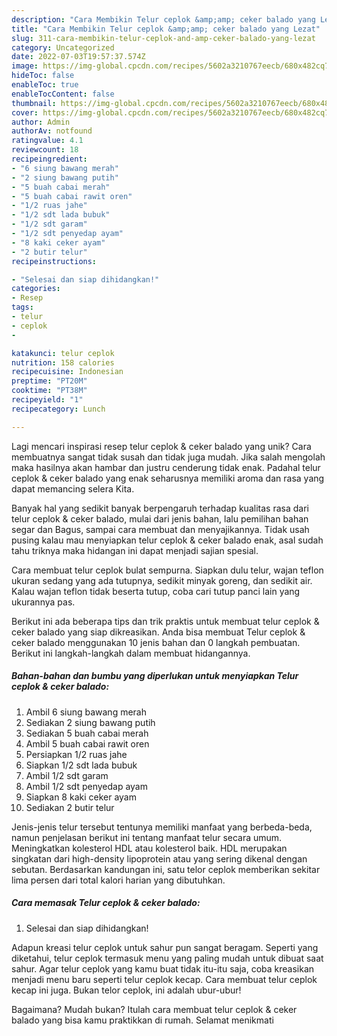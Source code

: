 ```yaml
---
description: "Cara Membikin Telur ceplok &amp;amp; ceker balado yang Lezat"
title: "Cara Membikin Telur ceplok &amp;amp; ceker balado yang Lezat"
slug: 311-cara-membikin-telur-ceplok-and-amp-ceker-balado-yang-lezat
category: Uncategorized
date: 2022-07-03T19:57:37.574Z
image: https://img-global.cpcdn.com/recipes/5602a3210767eecb/680x482cq70/telur-ceplok-ceker-balado-foto-resep-utama.jpg
hideToc: false
enableToc: true
enableTocContent: false
thumbnail: https://img-global.cpcdn.com/recipes/5602a3210767eecb/680x482cq70/telur-ceplok-ceker-balado-foto-resep-utama.jpg
cover: https://img-global.cpcdn.com/recipes/5602a3210767eecb/680x482cq70/telur-ceplok-ceker-balado-foto-resep-utama.jpg
author: Admin
authorAv: notfound
ratingvalue: 4.1
reviewcount: 18
recipeingredient:
- "6 siung bawang merah"
- "2 siung bawang putih"
- "5 buah cabai merah"
- "5 buah cabai rawit oren"
- "1/2 ruas jahe"
- "1/2 sdt lada bubuk"
- "1/2 sdt garam"
- "1/2 sdt penyedap ayam"
- "8 kaki ceker ayam"
- "2 butir telur"
recipeinstructions:

- "Selesai dan siap dihidangkan!"
categories:
- Resep
tags:
- telur
- ceplok
- 

katakunci: telur ceplok  
nutrition: 158 calories
recipecuisine: Indonesian
preptime: "PT20M"
cooktime: "PT38M"
recipeyield: "1"
recipecategory: Lunch

---
```





Lagi mencari inspirasi resep telur ceplok &amp; ceker balado yang unik? Cara membuatnya sangat tidak susah dan tidak juga mudah. Jika salah mengolah maka hasilnya akan hambar dan justru cenderung tidak enak. Padahal telur ceplok &amp; ceker balado yang enak seharusnya memiliki aroma dan rasa yang dapat memancing selera Kita.





Banyak hal yang sedikit banyak berpengaruh terhadap kualitas rasa dari telur ceplok &amp; ceker balado, mulai dari jenis bahan, lalu pemilihan bahan segar dan Bagus, sampai cara membuat dan menyajikannya. Tidak usah pusing kalau mau menyiapkan telur ceplok &amp; ceker balado enak,      asal sudah tahu triknya maka hidangan ini dapat menjadi sajian spesial.














Cara membuat telur ceplok bulat sempurna. Siapkan dulu telur, wajan teflon ukuran sedang yang ada tutupnya, sedikit minyak goreng, dan sedikit air. Kalau wajan teflon tidak beserta tutup, coba cari tutup panci lain yang ukurannya pas.






Berikut ini ada beberapa tips dan trik praktis untuk membuat telur ceplok &amp; ceker balado yang siap dikreasikan. Anda bisa membuat Telur ceplok &amp; ceker balado menggunakan 10 jenis bahan dan 0 langkah pembuatan. Berikut ini langkah-langkah dalam membuat hidangannya.

<!--inarticleads1-->

##### Bahan-bahan dan bumbu yang diperlukan untuk menyiapkan Telur ceplok &amp; ceker balado:

1. Ambil 6 siung bawang merah
1. Sediakan 2 siung bawang putih
1. Sediakan 5 buah cabai merah
1. Ambil 5 buah cabai rawit oren
1. Persiapkan 1/2 ruas jahe
1. Siapkan 1/2 sdt lada bubuk
1. Ambil 1/2 sdt garam
1. Ambil 1/2 sdt penyedap ayam
1. Siapkan 8 kaki ceker ayam
1. Sediakan 2 butir telur


Jenis-jenis telur tersebut tentunya memiliki manfaat yang berbeda-beda, namun penjelasan berikut ini tentang manfaat telur secara umum. Meningkatkan kolesterol HDL atau kolesterol baik. HDL merupakan singkatan dari high-density lipoprotein atau yang sering dikenal dengan sebutan. Berdasarkan kandungan ini, satu telor ceplok memberikan sekitar lima persen dari total kalori harian yang dibutuhkan. 

<!--inarticleads2-->

##### Cara memasak Telur ceplok &amp; ceker balado:


1. Selesai dan siap dihidangkan!

Adapun kreasi telur ceplok untuk sahur pun sangat beragam. Seperti yang diketahui, telur ceplok termasuk menu yang paling mudah untuk dibuat saat sahur. Agar telur ceplok yang kamu buat tidak itu-itu saja, coba kreasikan menjadi menu baru seperti telur ceplok kecap. Cara membuat telur ceplok kecap ini juga. Bukan telor ceplok, ini adalah ubur-ubur! 

Bagaimana? Mudah bukan? Itulah cara membuat telur ceplok &amp; ceker balado yang bisa kamu praktikkan di rumah. Selamat menikmati
